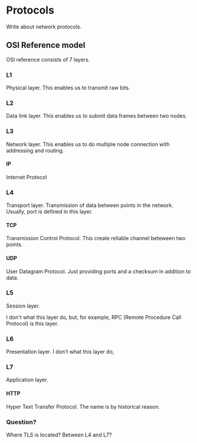 # Protocols

Write about network protocols.

## OSI Reference model

OSI reference consists of 7 layers.

### L1

Physical layer.
This enables us to transmit raw bits.

### L2

Data link layer.
This enables us to submit data frames between two nodes.

### L3

Network layer.
This enables us to do multiple node connection with addressing and routing.

#### IP

Internet Protocol

### L4

Transport layer.
Transmission of data between points in the network.
Usually, port is defined in this layer.

#### TCP

Transmission Control Protocol.
This create reliable channel beteween two points.

#### UDP

User Datagram Protocol.
Just providing ports and a checksum in addition to data.

### L5

Session layer.

I don't what this layer do, 
but, for example, RPC (Remote Procedure Call Protocol) is this layer.

### L6

Presentation layer.
I don't what this layer do, 

### L7

Application layer.

#### HTTP

Hyper Text Transfer Protocol.
The name is by historical reason.

### Question?

Where TLS is located?
Between L4 and L7?

